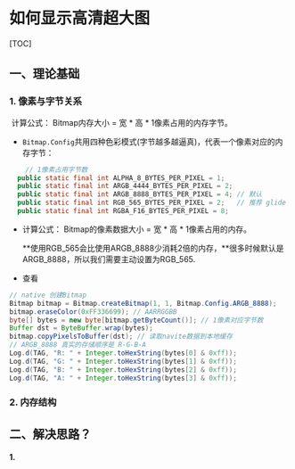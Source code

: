 # 如何显示高清超大图

[TOC]

## 一、理论基础

### 1. 像素与字节关系

​	计算公式： Bitmap内存大小 = 宽 \* 高 \* 1像素占用的内存字节。

- `Bitmap.Config`共用四种色彩模式(字节越多越逼真)，代表一个像素对应的内存字节：

```java
	// 1像素占用字节数
  public static final int ALPHA_8_BYTES_PER_PIXEL = 1;
  public static final int ARGB_4444_BYTES_PER_PIXEL = 2;
  public static final int ARGB_8888_BYTES_PER_PIXEL = 4; // 默认
  public static final int RGB_565_BYTES_PER_PIXEL = 2;   // 推荐 glide
  public static final int RGBA_F16_BYTES_PER_PIXEL = 8;
```

- 计算公式： Bitmap的像素数据大小 = 宽 \* 高 \* 1像素占用的内存。

  **使用RGB_565会比使用ARGB_8888少消耗2倍的内存，**很多时候默认是ARGB_8888，所以我们需要主动设置为RGB_565.

- 查看	

```java
// native 创建Bitmap
Bitmap bitmap = Bitmap.createBitmap(1, 1, Bitmap.Config.ARGB_8888);
bitmap.eraseColor(0xFF336699); // AARRGGBB
byte[] bytes = new byte[bitmap.getByteCount()]; // 1像素对应字节数
Buffer dst = ByteBuffer.wrap(bytes);
bitmap.copyPixelsToBuffer(dst); // 读取navite数据到本地缓存
// ARGB_8888 真实的存储顺序是 R-G-B-A
Log.d(TAG, "R: " + Integer.toHexString(bytes[0] & 0xff));
Log.d(TAG, "G: " + Integer.toHexString(bytes[1] & 0xff));
Log.d(TAG, "B: " + Integer.toHexString(bytes[2] & 0xff));
Log.d(TAG, "A: " + Integer.toHexString(bytes[3] & 0xff));
```

### 2. 内存结构



## 二、解决思路？

#### 1. 